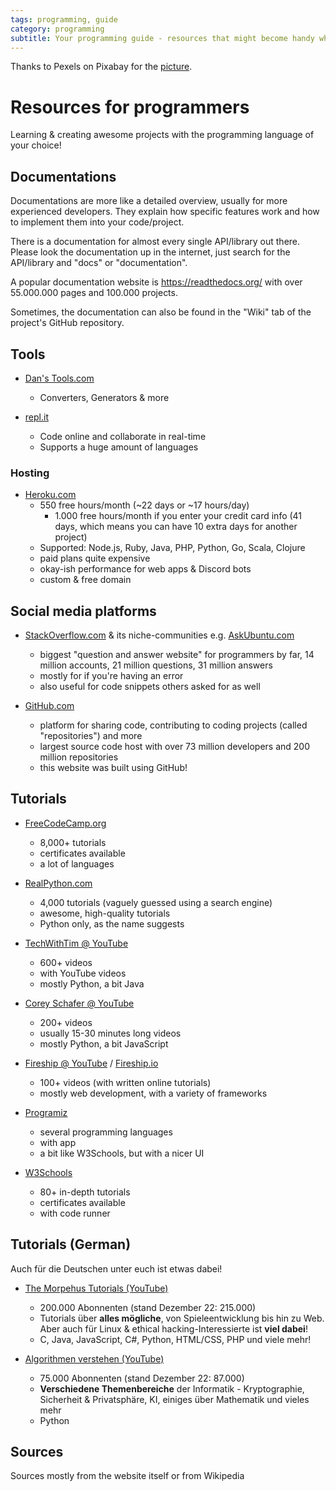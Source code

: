 ```yaml
---
tags: programming, guide
category: programming
subtitle: Your programming guide - resources that might become handy when (learning) programming. 
---
```


Thanks to Pexels on Pixabay for the [picture](https://pixabay.com/photos/coding-programming-css-1853305/).

# Resources for programmers
Learning & creating awesome projects with the programming language of your choice!

## Documentations
Documentations are more like a detailed overview, usually for more experienced developers. They explain how specific features work and how to implement them into your code/project.

There is a documentation for almost every single API/library out there. Please look the documentation up in the internet, just search for the API/library and "docs" or "documentation".

A popular documentation website is https://readthedocs.org/ with over 55.000.000 pages and 100.000 projects.

Sometimes, the documentation can also be found in the "Wiki" tab of the project's GitHub repository.

## Tools
- [Dan's Tools.com](https://www.danstools.com/)
    - Converters, Generators & more

- [repl.it](https://repl.it)
    - Code online and collaborate in real-time
    - Supports a huge amount of languages

### Hosting
- [Heroku.com](https://www.heroku.com/)
    - 550 free hours/month (~22 days or ~17 hours/day)
        - 1.000 free hours/month if you enter your credit card info (41 days, which means you can have 10 extra days for another project)
    - Supported: Node.js, Ruby, Java, PHP, Python, Go, Scala, Clojure
    - paid plans quite expensive
    - okay-ish performance for web apps & Discord bots 
    - custom & free domain

## Social media platforms
- [StackOverflow.com](https://stackoverflow.com/) & its niche-communities e.g. [AskUbuntu.com](https://askubuntu.com/)
    - biggest "question and answer website" for programmers by far, 14 million accounts, 21 million questions, 31 million answers
    - mostly for if you're having an error
    - also useful for code snippets others asked for as well

- [GitHub.com](https://github.com/)
    - platform for sharing code, contributing to coding projects (called "repositories") and more
    - largest source code host with over 73 million developers and 200 million repositories
    - this website was built using GitHub!

## Tutorials
- [FreeCodeCamp.org](https://www.freecodecamp.org/)
    - 8,000+ tutorials
    - certificates available
    - a lot of languages


- [RealPython.com](https://realpython.com/)
    - 4,000 tutorials (vaguely guessed using a search engine)
    - awesome, high-quality tutorials 
    - Python only, as the name suggests


- [TechWithTim @ YouTube](https://youtube.com/channel/UC4JX40jDee_tINbkjycV4Sg)
    - 600+ videos 
    - with YouTube videos
    - mostly Python, a bit Java

- [Corey Schafer @ YouTube](https://youtube.com/channel/UCCezIgC97PvUuR4_gbFUs5g)
    - 200+ videos
    - usually 15-30 minutes long videos
    - mostly Python, a bit JavaScript

- [Fireship @ YouTube](https://youtube.com/channel/UCsBjURrPoezykLs9EqgamOA) / [Fireship.io](https://fireship.io/)
    - 100+ videos (with written online tutorials)
    - mostly web development, with a variety of frameworks

- [Programiz](https://www.programiz.com/)
    - several programming languages
    - with app
    - a bit like W3Schools, but with a nicer UI

- [W3Schools](https://www.w3schools.com/)
    - 80+ in-depth tutorials
    - certificates available
    - with code runner

## Tutorials (German)
Auch für die Deutschen unter euch ist etwas dabei!

- [The Morpehus Tutorials (YouTube)](https://youtube.com/channel/UCLGY6_j7kZfA1dmmjR1J_7w)
    - 200.000 Abonnenten (stand Dezember 22: 215.000)
    - Tutorials über **alles mögliche**, von Spieleentwicklung bis hin zu Web. Aber auch für Linux & ethical hacking-Interessierte ist **viel dabei**!
    - C, Java, JavaScript, C#, Python, HTML/CSS, PHP und viele mehr!

- [Algorithmen verstehen (YouTube)](https://youtube.com/channel/UCswWBF6ZkGnLG3sLRR65xRw)
    - 75.000 Abonnenten (stand Dezember 22: 87.000)
    - **Verschiedene Themenbereiche** der Informatik - Kryptographie, Sicherheit & Privatsphäre, KI, einiges über Mathematik und vieles mehr
    - Python

## Sources
Sources mostly from the website itself or from Wikipedia